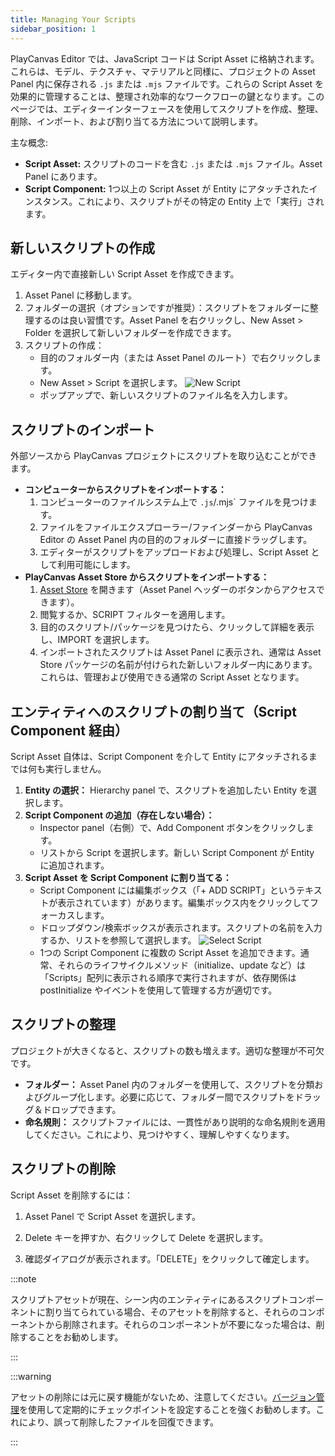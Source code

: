 ```yaml
---
title: Managing Your Scripts
sidebar_position: 1
---
```


PlayCanvas Editor では、JavaScript コードは Script Asset に格納されます。これらは、モデル、テクスチャ、マテリアルと同様に、プロジェクトの Asset Panel 内に保存される `.js` または `.mjs` ファイルです。これらの Script Asset を効果的に管理することは、整理され効率的なワークフローの鍵となります。このページでは、エディターインターフェースを使用してスクリプトを作成、整理、削除、インポート、および割り当てる方法について説明します。

主な概念:

*   **Script Asset:** スクリプトのコードを含む `.js` または `.mjs` ファイル。Asset Panel にあります。
*   **Script Component:** 1つ以上の Script Asset が Entity にアタッチされたインスタンス。これにより、スクリプトがその特定の Entity 上で「実行」されます。

## 新しいスクリプトの作成

エディター内で直接新しい Script Asset を作成できます。

1.  Asset Panel に移動します。
2.  フォルダーの選択（オプションですが推奨）：スクリプトをフォルダーに整理するのは良い習慣です。Asset Panel を右クリックし、New Asset > Folder を選択して新しいフォルダーを作成できます。
3.  スクリプトの作成：
    *   目的のフォルダー内（または Asset Panel のルート）で右クリックします。
    *   New Asset > Script を選択します。
    ![New Script](/img/user-manual/scripting/new-script.png)
    *   ポップアップで、新しいスクリプトのファイル名を入力します。

## スクリプトのインポート

外部ソースから PlayCanvas プロジェクトにスクリプトを取り込むことができます。

*   **コンピューターからスクリプトをインポートする：**
    1.  コンピューターのファイルシステム上で `.js`/.mjs` ファイルを見つけます。
    2.  ファイルをファイルエクスプローラー/ファインダーから PlayCanvas Editor の Asset Panel 内の目的のフォルダーに直接ドラッグします。
    3.  エディターがスクリプトをアップロードおよび処理し、Script Asset として利用可能にします。
*   **PlayCanvas Asset Store からスクリプトをインポートする：**
    1.  [Asset Store](../../assets/asset-store/index.md) を開きます（Asset Panel ヘッダーのボタンからアクセスできます）。
    2.  閲覧するか、SCRIPT フィルターを適用します。
    3.  目的のスクリプト/パッケージを見つけたら、クリックして詳細を表示し、IMPORT を選択します。
    4.  インポートされたスクリプトは Asset Panel に表示され、通常は Asset Store パッケージの名前が付けられた新しいフォルダー内にあります。これらは、管理および使用できる通常の Script Asset となります。

## エンティティへのスクリプトの割り当て（Script Component 経由）

Script Asset 自体は、Script Component を介して Entity にアタッチされるまでは何も実行しません。

1.  **Entity の選択：** Hierarchy panel で、スクリプトを追加したい Entity を選択します。
2.  **Script Component の追加（存在しない場合）：**
    *   Inspector panel（右側）で、Add Component ボタンをクリックします。
    *   リストから Script を選択します。新しい Script Component が Entity に追加されます。
3.  **Script Asset を Script Component に割り当てる：**
    *   Script Component には編集ボックス（「+ ADD SCRIPT」というテキストが表示されています）があります。編集ボックス内をクリックしてフォーカスします。
    *   ドロップダウン/検索ボックスが表示されます。スクリプトの名前を入力するか、リストを参照して選択します。
    ![Select Script](/img/user-manual/scripting/select-script.png)
    *   1つの Script Component に複数の Script Asset を追加できます。通常、それらのライフサイクルメソッド（initialize、update など）は「Scripts」配列に表示される順序で実行されますが、依存関係は postInitialize やイベントを使用して管理する方が適切です。

## スクリプトの整理

プロジェクトが大きくなると、スクリプトの数も増えます。適切な整理が不可欠です。

*   **フォルダー：** Asset Panel 内のフォルダーを使用して、スクリプトを分類およびグループ化します。必要に応じて、フォルダー間でスクリプトをドラッグ＆ドロップできます。
*   **命名規則：** スクリプトファイルには、一貫性があり説明的な命名規則を適用してください。これにより、見つけやすく、理解しやすくなります。

## スクリプトの削除

Script Asset を削除するには：

1.  Asset Panel で Script Asset を選択します。
2.  Delete キーを押すか、右クリックして Delete を選択します。

3. 確認ダイアログが表示されます。「DELETE」をクリックして確定します。

:::note

スクリプトアセットが現在、シーン内のエンティティにあるスクリプトコンポーネントに割り当てられている場合、そのアセットを削除すると、それらのコンポーネントから削除されます。それらのコンポーネントが不要になった場合は、削除することをお勧めします。

:::

:::warning

アセットの削除には元に戻す機能がないため、注意してください。[バージョン管理](../../editor/version-control/index.md)を使用して定期的にチェックポイントを設定することを強くお勧めします。これにより、誤って削除したファイルを回復できます。

:::
